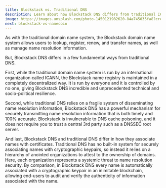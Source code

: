 ```yaml
---
title: Blockstack vs. Traditional DNS
description: Learn about how Blockstack DNS differs from traditional ICANN DNS.
image: https://images.unsplash.com/photo-1450121982620-84a745035fa8?crop=entropy&fit=crop&fm=jpg&h=1100&ixjsv=2.1.0&ixlib=rb-0.3.5&q=80&w=1500
next: blockstack-vs-namecoin
---
```


As with the traditional domain name system, the Blockstack domain name system allows users to lookup, register, renew, and transfer names, as well as manage name resolution information.

But, Blockstack DNS differs in a few fundamental ways from traditional DNS.

First, while the traditional domain name system is run by an international organization called ICANN, the Blockstack name registry is maintained in a completely decentralized way. It is run by everyone and it is controlled by no one, giving Blockstack DNS incredible and unprecedented technical and socio-political resilience.

Second, while traditional DNS relies on a fragile system of disseminating name resolution information, Blockstack DNS has a powerful mechanism for securely transmitting name resolution information that is both timely and 100% accurate.  Blockstack is invulnerable to DNS cache poisoning, and it does not require you to trust a central 3rd party such as a DNSSEC root server.

And last, Blockstack DNS and traditional DNS differ in how they associate names with certificates. Traditional DNS has no built-in system for securely associating names with cryptographic keypairs, so instead it relies on a hierarchy of anointed organizations to attest to the ownership of domains. Here, each organization represents a systemic threat to name resolution security. By comparison, in Blockstack DNS every name is automatically associated with a cryptographic keypair in an inimitable blockchain, allowing end-users to audit and verify the authenticity of information associated with the name.
